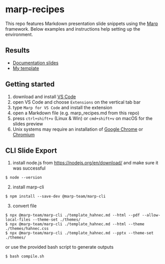 marp-recipes
============

This repo features Markdown presentation slide snippets using the [Marp](https://marp.app/) framework. Below examples and instructions help setting up the environment.

Results
-------
- [Documentation slides](https://raw.githubusercontent.com/hahnec/marp-recipes/master/marp_recipes.pdf)
- [My template](https://raw.githubusercontent.com/hahnec/marp-recipes/master/template_hahnec.pdf)

Getting started
---------------
1. download and install [VS Code](https://code.visualstudio.com)
2. open VS Code and choose `Extensions` on the vertical tab bar
3. type `Marp for VS Code` and install the extension
4. open a Markdown file (e.g. marp_recipes.md from this repo)
5. press `ctrl+shift+v` (Linux & Win) or `cmd+shift+v` on macOS for the slides preview
6. Unix systems may require an installation of [Google Chrome](https://www.google.com/chrome/index.html) or [Chromium](https://www.chromium.org/)

CLI Slide Export
----------------

1. install node.js from https://nodejs.org/en/download/ and make sure it was successful
```
$ node --version
```

2. install marp-cli
```
$ npm install --save-dev @marp-team/marp-cli
```

3. convert file
```
$ npx @marp-team/marp-cli ./template_hahnec.md --html --pdf --allow-local-files --theme-set ./themes/
$ npx @marp-team/marp-cli ./template_hahnec.md --html --theme ./themes/hahnec.css
$ npx @marp-team/marp-cli ./template_hahnec.md --pptx --theme-set ./themes/
```

or use the provided bash script to generate outputs
```
$ bash compile.sh
```
